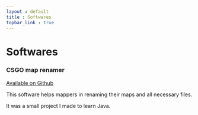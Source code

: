```yaml
---
layout : default
title : Softwares
topbar_link : true
---
```


# Softwares

### CSGO map renamer

[Available on Github](https://github.com/Keplyx/Source-Map-Renamer)

This software helps mappers in renaming their maps and all necessary files.

It was a small project I made to learn Java.

